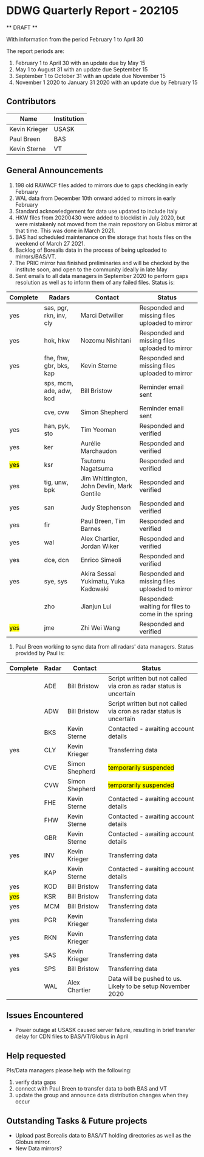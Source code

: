 # DDWG Quarterly Report - 202105

** DRAFT **

With information from the period February 1 to April 30 

The report periods are:
1. February 1 to April 30 with an update due by May 15
1. May 1 to August 31 with an update due September 15
1. September 1 to October 31 with an update due November 15
1. November 1 2020 to January 31 2020 with an update due by February 15

## Contributors
| Name | Institution | 
| --- | --- |
| Kevin Krieger | USASK
| Paul Breen | BAS
| Kevin Sterne | VT 

## General Announcements

1. 198 old RAWACF files added to mirrors due to gaps checking in early February
1. WAL data from December 10th onward added to mirrors in early February
1. Standard acknowledgement for data use updated to include Italy
1. HKW files from 20200430 were added to blocklist in July 2020, but were mistakenly not moved from the main 
repository on Globus mirror at that time. This was done in March 2021. 
1. BAS had scheduled maintenance on the storage that hosts files on the weekend of March 27 2021.
1. Backlog of Borealis data in the process of being uploaded to mirrors/BAS/VT.
1. The PRIC mirror has finished preliminaries and will be checked by the institute soon, and open to the community ideally in late May
1. Sent emails to all data managers in September 2020 to perform gaps resolution as well as to inform them of any 
failed files. Status is:

| Complete | Radars                   | Contact            | Status            |
| -------- | -----------------------  | ----------------   | ----------------- |
| yes | sas, pgr, rkn, inv, cly  | Marci Detwiller    | Responded and missing files uploaded to mirror |
| yes | hok, hkw                 | Nozomu Nishitani   | Responded and missing files uploaded to mirror |
| yes | fhe, fhw, gbr, bks, kap  | Kevin Sterne       | Responded and missing files uploaded to mirror |
|          | sps, mcm, ade, adw, kod  | Bill Bristow       | Reminder email sent |
|          | cve, cvw                 | Simon Shepherd     | Reminder email sent |
| yes | han, pyk, sto            | Tim Yeoman         | Responded and verified |
| yes | ker                      | Aurélie Marchaudon | Responded and verified |
| <mark>yes</mark> | ksr                      | Tsutomu Nagatsuma  | Responded and verified |
| yes | tig, unw, bpk            | Jim Whittington, John Devlin, Mark Gentile | Responded and verified |
| yes | san                      | Judy Stephenson    | Responded and verified |
| yes | fir                      | Paul Breen, Tim Barnes | Responded and verified |
| yes | wal                      | Alex Chartier, Jordan Wiker | Responded and verified |
| yes | dce, dcn                 | Enrico Simeoli     | Responded and verified |
| yes | sye, sys                 | Akira Sessai Yukimatu, Yuka Kadowaki  | Responded and missing files uploaded to mirror |
|          | zho                      | Jianjun Lui        | Responded: waiting for files to come in the spring |
| <mark>yes</mark> | jme                      | Zhi Wei Wang       | Responded and verified |


1. Paul Breen working to sync data from all radars' data managers. Status provided by Paul is:

| Complete | Radar | Contact        | Status            |
| -------- | ----- | -------------- | ----------------- |
|          | ADE   | Bill Bristow   | Script written but not called via cron as radar status is uncertain |
|          | ADW   | Bill Bristow   | Script written but not called via cron as radar status is uncertain |
|          | BKS   | Kevin Sterne   | Contacted - awaiting account details |
| yes | CLY   | Kevin Krieger  | Transferring data |
|  | CVE   | Simon Shepherd | <mark>temporarily suspended</mark> |
| | CVW   | Simon Shepherd | <mark>temporarily suspended</mark> |
|          | FHE   | Kevin Sterne   | Contacted - awaiting account details |
|          | FHW   | Kevin Sterne   | Contacted - awaiting account details |
|          | GBR   | Kevin Sterne   | Contacted - awaiting account details |
| yes | INV   | Kevin Krieger  | Transferring data |
|          | KAP   | Kevin Sterne   | Contacted - awaiting account details |
| yes | KOD   | Bill Bristow   | Transferring data |
| <mark>yes</mark> | KSR   | Bill Bristow   | Transferring data |
| yes | MCM   | Bill Bristow   | Transferring data |
| yes | PGR   | Kevin Krieger  | Transferring data |
| yes | RKN   | Kevin Krieger  | Transferring data |
| yes | SAS   | Kevin Krieger  | Transferring data |
| yes | SPS   | Bill Bristow   | Transferring data |
|          | WAL   | Alex Chartier  | Data will be pushed to us.  Likely to be setup November 2020 |


## Issues Encountered
* Power outage at USASK caused server failure, resulting in brief transfer delay for CDN files to 
BAS/VT/Globus in April 

## Help requested
PIs/Data managers please help with the following:

1. verify data gaps
1. connect with Paul Breen to transfer data to both BAS and VT
1. update the group and announce data distribution changes when they occur

## Outstanding Tasks & Future projects
* Upload past Borealis data to BAS/VT holding directories
as well as the Globus mirror.
* New Data mirrors?
